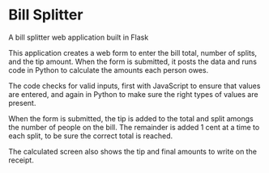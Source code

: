 # Bill Splitter

A bill splitter web application built in Flask

This application creates a web form to enter the bill total, number
of splits, and the tip amount. When the form is submitted, it posts the data
and runs code in Python to calculate the amounts each person owes.

The code checks for valid inputs, first with JavaScript to ensure that values are
entered, and again in Python to make sure the right types of values are present.

When the form is submitted, the tip is added to the total and split amongs the number
of people on the bill. The remainder is added 1 cent at a time to each split, to
be sure the correct total is reached.

The calculated screen also shows the tip and final amounts to write on the
receipt.
